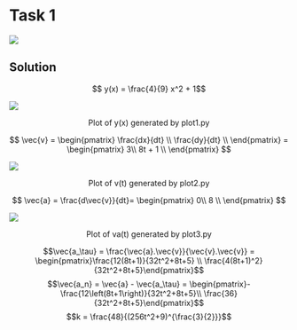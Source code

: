 # Task 1
![](https://i.imgur.com/D16bLIR.png)

## Solution

$$ y(x) = \frac{4}{9} x^2 + 1$$

![](https://i.imgur.com/ZBK1hav.png)

<center>Plot of y(x) generated by plot1.py</center>

$$ \vec{v} = \begin{pmatrix}
     \frac{dx}{dt} \\ 
     \frac{dy}{dt} \\
 \end{pmatrix} = \begin{pmatrix}
     3\\ 
     8t + 1 \\
 \end{pmatrix}
$$

![](https://i.imgur.com/CGMCPUq.png)

<center>Plot of v(t) generated by plot2.py</center>

$$ \vec{a} = 
     \frac{d\vec{v}}{dt}= \begin{pmatrix}
     0\\ 
     8 \\
 \end{pmatrix}
 $$
 
 ![](https://i.imgur.com/pasBwNt.png)
 
<center>Plot of va(t) generated by plot3.py</center>

 $$\vec{a_\tau} = \frac{\vec{a}.\vec{v}}{\vec{v}.\vec{v}} = \begin{pmatrix}\frac{12(8t+1)}{32t^2+8t+5} \\ \frac{4(8t+1)^2}{32t^2+8t+5}\end{pmatrix}$$$$\vec{a_n} = \vec{a} - \vec{a_\tau} = \begin{pmatrix}-\frac{12\left(8t+1\right)}{32t^2+8t+5}\\ \frac{36}{32t^2+8t+5}\end{pmatrix}$$$$k = \frac{48}{(256t^2+9)^{\frac{3}{2}}}$$
 
